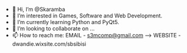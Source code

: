- 👋 Hi, I’m @Skaramba
- 👀 I’m interested in Games, Software and Web Development.
- 🌱 I’m currently learning Python and PyQt5.
- 💞️ I’m looking to collaborate on ...
- 📫 How to reach me:
      EMAIL - s3mcomp@gmail.com -->
      WEBSITE - dwandie.wixsite.com/sbsibisi

<!---
Skaramba/Skaramba is a ✨ special ✨ repository because its `README.md` (this file) appears on your GitHub profile.
You can click the Preview link to take a look at your changes.
--->
